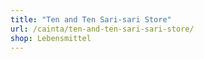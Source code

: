 ```yaml
---
title: "Ten and Ten Sari-sari Store"
url: /cainta/ten-and-ten-sari-sari-store/
shop: Lebensmittel
---
```


